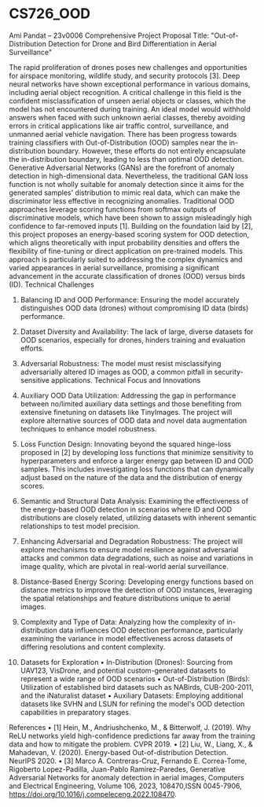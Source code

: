 # CS726_OOD


Ami Pandat – 23v0006 Comprehensive Project Proposal Title: "Out-of-Distribution Detection for Drone and Bird Differentiation in Aerial Surveillance" 


The rapid proliferation of drones poses new challenges and opportunities for airspace monitoring, wildlife study, and security protocols [3]. Deep neural networks have shown exceptional performance in various domains, including aerial object recognition. A critical challenge in this field is the confident misclassification of unseen aerial objects or classes, which the model has not encountered during training. An ideal model would withhold answers when faced with such unknown aerial classes, thereby avoiding errors in critical applications like air traffic control, surveillance, and unmanned aerial vehicle navigation. There has been progress towards training classifiers with Out-of-Distribution (OOD) samples near the in-distribution boundary. However, these efforts do not entirely encapsulate the in-distribution boundary, leading to less than optimal OOD detection. Generative Adversarial Networks (GANs) are the forefront of anomaly detection in high-dimensional data. Nevertheless, the traditional GAN loss function is not wholly suitable for anomaly detection since it aims for the generated samples' distribution to mimic real data, which can make the discriminator less effective in recognizing anomalies. Traditional OOD approaches leverage scoring functions from softmax outputs of discriminative models, which have been shown to assign misleadingly high confidence to far-removed inputs [1]. Building on the foundation laid by [2], this project proposes an energy-based scoring system for OOD detection, which aligns theoretically with input probability densities and offers the flexibility of fine-tuning or direct application on pre-trained models. This approach is particularly suited to addressing the complex dynamics and varied appearances in aerial surveillance, promising a significant advancement in the accurate classification of drones (OOD) versus birds (ID).
Technical Challenges
1. Balancing ID and OOD Performance: Ensuring the model accurately distinguishes OOD data (drones) without compromising ID data (birds) performance.
2. Dataset Diversity and Availability: The lack of large, diverse datasets for OOD scenarios, especially for drones, hinders training and evaluation efforts.
3. Adversarial Robustness: The model must resist misclassifying adversarially altered ID images as OOD, a common pitfall in security-sensitive applications. Technical Focus and Innovations
1. Auxiliary OOD Data Utilization: Addressing the gap in performance between no/limited auxiliary data settings and those benefiting from extensive finetuning on
datasets like TinyImages. The project will explore alternative sources of OOD data and novel data augmentation techniques to enhance model robustness.
2. Loss Function Design: Innovating beyond the squared hinge-loss proposed in [2] by developing loss functions that minimize sensitivity to hyperparameters and enforce a larger energy gap between ID and OOD samples. This includes investigating loss functions that can dynamically adjust based on the nature of the data and the distribution of energy scores.
3. Semantic and Structural Data Analysis: Examining the effectiveness of the energy-based OOD detection in scenarios where ID and OOD distributions are closely related, utilizing datasets with inherent semantic relationships to test model precision.
4. Enhancing Adversarial and Degradation Robustness: The project will explore mechanisms to ensure model resilience against adversarial attacks and common data degradations, such as noise and variations in image quality, which are pivotal in real-world aerial surveillance.
5. Distance-Based Energy Scoring: Developing energy functions based on distance metrics to improve the detection of OOD instances, leveraging the spatial relationships and feature distributions unique to aerial images.
6. Complexity and Type of Data: Analyzing how the complexity of in-distribution data influences OOD detection performance, particularly examining the variance in model effectiveness across datasets of differing resolutions and content complexity.

8. Datasets for Exploration
• In-Distribution (Drones): Sourcing from UAV123, VisDrone, and potential custom-generated datasets to represent a wide range of OOD scenarios
• Out-of-Distribution (Birds): Utilization of established bird datasets such as NABirds, CUB-200-2011, and the iNaturalist dataset
• Auxiliary Datasets: Employing additional datasets like SVHN and LSUN for refining the model's OOD detection capabilities in preparatory stages.

References
• [1] Hein, M., Andriushchenko, M., & Bitterwolf, J. (2019). Why ReLU networks yield high-confidence predictions far away from the training data and how to mitigate the problem. CVPR 2019.
• [2] Liu, W., Liang, X., & Mahadevan, V. (2020). Energy-based Out-of-distribution Detection. NeurIPS 2020.
• [3] Marco A. Contreras-Cruz, Fernando E. Correa-Tome, Rigoberto Lopez-Padilla, Juan-Pablo Ramirez-Paredes, Generative Adversarial Networks for anomaly detection in aerial images, Computers and Electrical Engineering, Volume 106, 2023, 108470,ISSN 0045-7906, https://doi.org/10.1016/j.compeleceng.2022.108470.
